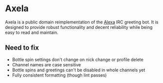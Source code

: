 # Axela
Axela is a public domain reimplementation of the [Alexa](https://github.com/ebjohnston/alexa) IRC greeting bot. It is designed to provide robust functionality and decent reliability while being easy to read and maintain.

## Need to fix
- Bottle spin settings don't change on nick change or profile delete
- Channel names are case sensitive
- Bottle spins and greetings can't be disabled in whole channels yet
- Fully consistent formatting (though lint passes)